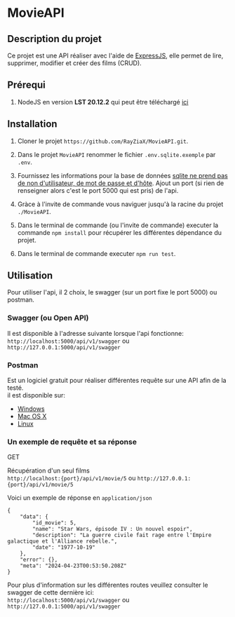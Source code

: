 # MovieAPI

## Description du projet
Ce projet est une API réaliser avec l'aide de [ExpressJS](https://expressjs.com/fr/), elle permet de lire, supprimer, modifier et créer des films (CRUD).

## Prérequi
1. NodeJS en version **LST 20.12.2** qui peut être téléchargé [ici](https://nodejs.org/dist/v20.12.2/node-v20.12.2-x64.msi)

## Installation
1. Cloner le projet `https://github.com/RayZiaX/MovieAPI.git`.

2. Dans le projet `MovieAPI` renommer le fichier `.env.sqlite.exemple` par `.env`.

3. Fournissez les informations pour la base de données <u>sqlite ne prend pas de non d'utilisateur, de mot de passe et d'hôte</u>. Ajout un port (si rien de renseigner alors c'est le port 5000 qui est pris) de l'api.

4. Gràce à l'invite de commande vous naviguer jusqu'à la racine du projet `./MovieAPI`.

5. Dans le terminal de commande (ou l'invite de commande) executer la commande `npm install` pour récupérer les différentes dépendance du projet.

6. Dans le terminal de commande  executer `npm run test`.

## Utilisation

Pour utiliser l'api, il 2 choix, le swagger (sur un port fixe le port 5000) ou postman.
### Swagger (ou Open API)
Il est disponible à l'adresse suivante lorsque l'api fonctionne: `http://localhost:5000/api/v1/swagger` ou `http://127.0.0.1:5000/api/v1/swagger`

### Postman
Est un logiciel gratuit pour réaliser différentes requête sur une API afin de la testé.</br>
il est disponible sur:  
- [Windows](https://dl.pstmn.io/download/latest/win64)
- [Mac OS X](https://dl.pstmn.io/download/latest/osx_arm64)
- [Linux](https://dl.pstmn.io/download/latest/linux_64)

### Un exemple de requête et sa réponse

GET

Récupération d'un seul films </br>
`http://localhost:{port}/api/v1/movie/5` ou `http://127.0.0.1:{port}/api/v1/movie/5`

Voici un exemple de réponse en ```application/json```
```
{
    "data": {
        "id_movie": 5,
        "name": "Star Wars, épisode IV : Un nouvel espoir",
        "description": "La guerre civile fait rage entre l'Empire galactique et l'Alliance rebelle.",
        "date": "1977-10-19"
    },
    "error": {},
    "meta": "2024-04-23T00:53:50.208Z"
}
```

Pour plus d'information sur les différentes routes veuillez consulter le swagger de cette dernière ici:</br> `http://localhost:5000/api/v1/swagger` ou `http://127.0.0.1:5000/api/v1/swagger`